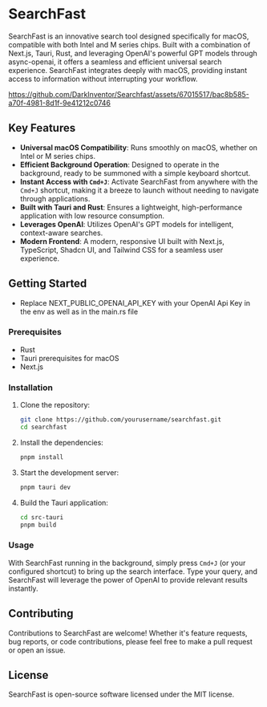 # SearchFast

SearchFast is an innovative search tool designed specifically for macOS, compatible with both Intel and M series chips. Built with a combination of Next.js, Tauri, Rust, and leveraging OpenAI's powerful GPT models through async-openai, it offers a seamless and efficient universal search experience. SearchFast integrates deeply with macOS, providing instant access to information without interrupting your workflow.

https://github.com/DarkInventor/Searchfast/assets/67015517/bac8b585-a70f-4981-8d1f-9e41212c0746

## Key Features

- **Universal macOS Compatibility**: Runs smoothly on macOS, whether on Intel or M series chips.
- **Efficient Background Operation**: Designed to operate in the background, ready to be summoned with a simple keyboard shortcut.
- **Instant Access with `Cmd+J`**: Activate SearchFast from anywhere with the `Cmd+J` shortcut, making it a breeze to launch without needing to navigate through applications.
- **Built with Tauri and Rust**: Ensures a lightweight, high-performance application with low resource consumption.
- **Leverages OpenAI**: Utilizes OpenAI's GPT models for intelligent, context-aware searches.
- **Modern Frontend**: A modern, responsive UI built with Next.js, TypeScript, Shadcn UI, and Tailwind CSS for a seamless user experience.

## Getting Started

- Replace NEXT_PUBLIC_OPENAI_API_KEY with your OpenAI Api Key in the env as well as in the main.rs file

### Prerequisites

- Rust
- Tauri prerequisites for macOS
- Next.js

### Installation

1. Clone the repository:
    ```bash
    git clone https://github.com/yourusername/searchfast.git
    cd searchfast
    ```

2. Install the dependencies:
    ```bash
    pnpm install
    ```

3. Start the development server:
    ```bash
    pnpm tauri dev
    ```

4. Build the Tauri application:
    ```bash
    cd src-tauri
    pnpm build
    ```

### Usage

With SearchFast running in the background, simply press `Cmd+J` (or your configured shortcut) to bring up the search interface. Type your query, and SearchFast will leverage the power of OpenAI to provide relevant results instantly.

## Contributing

Contributions to SearchFast are welcome! Whether it's feature requests, bug reports, or code contributions, please feel free to make a pull request or open an issue.

## License

SearchFast is open-source software licensed under the MIT license.
